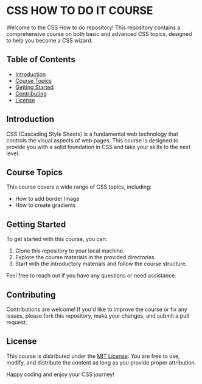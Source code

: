 # CSS HOW TO DO IT COURSE

Welcome to the CSS How to do  repository! This repository contains a comprehensive course on both basic and advanced CSS topics, designed to help you become a CSS wizard.

## Table of Contents
- [Introduction](#introduction)
- [Course Topics](#course-topics)
- [Getting Started](#getting-started)
- [Contributing](#contributing)
- [License](#license)

## Introduction

CSS (Cascading Style Sheets) is a fundamental web technology that controls the visual aspects of web pages. This course is designed to provide you with a solid foundation in CSS and take your skills to the next level.

## Course Topics

This course covers a wide range of CSS topics, including:
- How to add border Image
- How to create gradients 

## Getting Started

To get started with this course, you can:
1. Clone this repository to your local machine.
2. Explore the course materials in the provided directories.
3. Start with the introductory materials and follow the course structure.

Feel free to reach out if you have any questions or need assistance.

## Contributing

Contributions are welcome! If you'd like to improve the course or fix any issues, please fork this repository, make your changes, and submit a pull request.

## License

This course is distributed under the [MIT License](LICENSE). You are free to use, modify, and distribute the content as long as you provide proper attribution.

Happy coding and enjoy your CSS journey!

